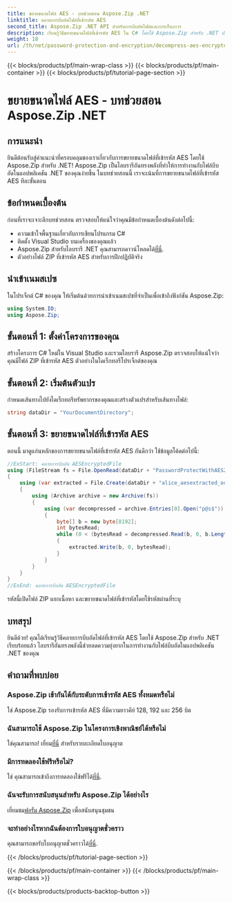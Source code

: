 ```yaml
---
title: ขยายขนาดไฟล์ AES - บทช่วยสอน Aspose.Zip .NET
linktitle: คลายการบีบอัดไฟล์ที่เข้ารหัส AES
second_title: Aspose.Zip .NET API สำหรับการบีบอัดไฟล์และการเก็บถาวร
description: เรียนรู้วิธีขยายขนาดไฟล์ที่เข้ารหัส AES ใน C# โดยใช้ Aspose.Zip สำหรับ .NET ปฏิบัติตามคำแนะนำทีละขั้นตอนของเราเพื่อการจัดการไฟล์ที่มีประสิทธิภาพ
weight: 18
url: /th/net/password-protection-and-encryption/decompress-aes-encrypted-file/
---
```


{{< blocks/products/pf/main-wrap-class >}}
{{< blocks/products/pf/main-container >}}
{{< blocks/products/pf/tutorial-page-section >}}

# ขยายขนาดไฟล์ AES - บทช่วยสอน Aspose.Zip .NET


## การแนะนำ

ยินดีต้อนรับสู่คำแนะนำที่ครอบคลุมของเราเกี่ยวกับการขยายขนาดไฟล์ที่เข้ารหัส AES โดยใช้ Aspose.Zip สำหรับ .NET! Aspose.Zip เป็นไลบรารีอันทรงพลังที่ทำให้การทำงานกับไฟล์บีบอัดในแอปพลิเคชัน .NET ของคุณง่ายขึ้น ในบทช่วยสอนนี้ เราจะเน้นที่การขยายขนาดไฟล์ที่เข้ารหัส AES ทีละขั้นตอน

## ข้อกำหนดเบื้องต้น

ก่อนที่เราจะเจาะลึกบทช่วยสอน ตรวจสอบให้แน่ใจว่าคุณมีข้อกำหนดเบื้องต้นดังต่อไปนี้:

- ความเข้าใจพื้นฐานเกี่ยวกับการเขียนโปรแกรม C#
- ติดตั้ง Visual Studio บนเครื่องของคุณแล้ว
-  Aspose.Zip สำหรับไลบรารี .NET คุณสามารถดาวน์โหลดได้[ที่นี่](https://releases.aspose.com/zip/net/).
- ตัวอย่างไฟล์ ZIP ที่เข้ารหัส AES สำหรับการฝึกปฏิบัติจริง

## นำเข้าเนมสเปซ

ในโปรเจ็กต์ C# ของคุณ ให้เริ่มต้นด้วยการนำเข้าเนมสเปซที่จำเป็นเพื่อเข้าถึงฟังก์ชัน Aspose.Zip:

```csharp
using System.IO;
using Aspose.Zip;
```

## ขั้นตอนที่ 1: ตั้งค่าโครงการของคุณ

สร้างโครงการ C# ใหม่ใน Visual Studio และรวมไลบรารี Aspose.Zip ตรวจสอบให้แน่ใจว่าคุณมีไฟล์ ZIP ที่เข้ารหัส AES ตัวอย่างในไดเร็กทอรีโปรเจ็กต์ของคุณ

## ขั้นตอนที่ 2: เริ่มต้นตัวแปร

กำหนดเส้นทางไปยังไดเร็กทอรีทรัพยากรของคุณและสร้างตัวแปรสำหรับเส้นทางไฟล์:

```csharp
string dataDir = "YourDocumentDirectory";
```

## ขั้นตอนที่ 3: ขยายขนาดไฟล์ที่เข้ารหัส AES

ตอนนี้ มาดูแก่นหลักของการขยายขนาดไฟล์ที่เข้ารหัส AES กันดีกว่า ใช้ข้อมูลโค้ดต่อไปนี้:

```csharp
//ExStart: คลายการบีบอัด AESEncryptedFile
using (FileStream fs = File.OpenRead(dataDir + "PasswordProtectWithAES256_out.zip"))
{
    using (var extracted = File.Create(dataDir + "alice_aesextracted_out.txt"))
    {
        using (Archive archive = new Archive(fs))
        {
            using (var decompressed = archive.Entries[0].Open("p@s$"))
            {
                byte[] b = new byte[8192];
                int bytesRead;
                while (0 < (bytesRead = decompressed.Read(b, 0, b.Length)))
                {
                    extracted.Write(b, 0, bytesRead);
                }
            }
        }
    }
}
//ExEnd: คลายการบีบอัด AESEncryptedFile
```

รหัสนี้เปิดไฟล์ ZIP แยกเนื้อหา และขยายขนาดไฟล์ที่เข้ารหัสโดยใช้รหัสผ่านที่ระบุ

## บทสรุป

ยินดีด้วย! คุณได้เรียนรู้วิธีคลายการบีบอัดไฟล์ที่เข้ารหัส AES โดยใช้ Aspose.Zip สำหรับ .NET เรียบร้อยแล้ว ไลบรารีอันทรงพลังนี้ช่วยลดความยุ่งยากในการทำงานกับไฟล์บีบอัดในแอปพลิเคชัน .NET ของคุณ

## คำถามที่พบบ่อย

### Aspose.Zip เข้ากันได้กับระดับการเข้ารหัส AES ทั้งหมดหรือไม่
ใช่ Aspose.Zip รองรับการเข้ารหัส AES ที่มีความยาวคีย์ 128, 192 และ 256 บิต

### ฉันสามารถใช้ Aspose.Zip ในโครงการเชิงพาณิชย์ได้หรือไม่
 ใช่คุณสามารถ! เยี่ยม[ที่นี่](https://purchase.aspose.com/buy) สำหรับรายละเอียดใบอนุญาต

### มีการทดลองใช้ฟรีหรือไม่?
 ใช่ คุณสามารถเข้าถึงการทดลองใช้ฟรีได้[ที่นี่](https://releases.aspose.com/).

### ฉันจะรับการสนับสนุนสำหรับ Aspose.Zip ได้อย่างไร
 เยี่ยมชม[ฟอรั่ม Aspose.Zip](https://forum.aspose.com/c/zip/37) เพื่อสนับสนุนชุมชน

### จะทำอย่างไรหากฉันต้องการใบอนุญาตชั่วคราว
 คุณสามารถขอรับใบอนุญาตชั่วคราวได้[ที่นี่](https://purchase.aspose.com/temporary-license/).


{{< /blocks/products/pf/tutorial-page-section >}}

{{< /blocks/products/pf/main-container >}}
{{< /blocks/products/pf/main-wrap-class >}}

{{< blocks/products/products-backtop-button >}}
